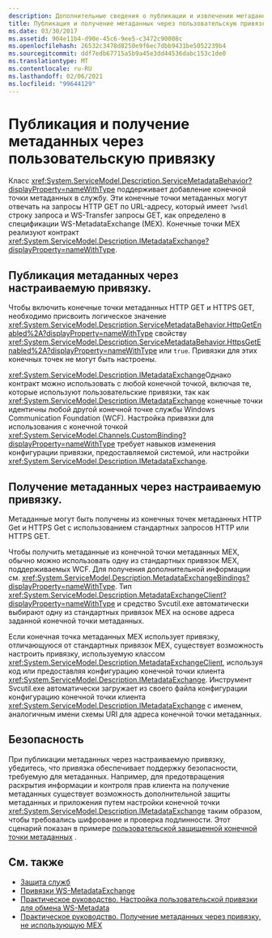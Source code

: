 ```yaml
---
description: Дополнительные сведения о публикации и извлечении метаданных с помощью пользовательской привязки
title: Публикация и получение метаданных через пользовательскую привязку
ms.date: 03/30/2017
ms.assetid: 904e11b4-d90e-45c6-9ee5-c3472c90008c
ms.openlocfilehash: 26532c3478d8250e9f6ec7dbb9431be5052239b4
ms.sourcegitcommit: ddf7edb67715a5b9a45e3dd44536dabc153c1de0
ms.translationtype: MT
ms.contentlocale: ru-RU
ms.lasthandoff: 02/06/2021
ms.locfileid: "99644129"
---
```

# <a name="publishing-and-retrieving-metadata-over-a-custom-binding"></a>Публикация и получение метаданных через пользовательскую привязку

Класс <xref:System.ServiceModel.Description.ServiceMetadataBehavior?displayProperty=nameWithType> поддерживает добавление конечной точки метаданных в службу. Эти конечные точки метаданных могут отвечать на запросы HTTP GET по URL-адресу, который имеет `?wsdl` строку запроса и WS-Transfer запросы GET, как определено в спецификации WS-MetadataExchange (MEX). Конечные точки MEX реализуют контракт <xref:System.ServiceModel.Description.IMetadataExchange?displayProperty=nameWithType>.  
  
## <a name="publishing-metadata-over-a-custom-binding"></a>Публикация метаданных через настраиваемую привязку.  

 Чтобы включить конечные точки метаданных HTTP GET и HTTPS GET, необходимо присвоить логическое значение <xref:System.ServiceModel.Description.ServiceMetadataBehavior.HttpGetEnabled%2A?displayProperty=nameWithType> свойству <xref:System.ServiceModel.Description.ServiceMetadataBehavior.HttpsGetEnabled%2A?displayProperty=nameWithType> или `true`. Привязки для этих конечных точек не могут быть настроены.  
  
 <xref:System.ServiceModel.Description.IMetadataExchange>Однако контракт можно использовать с любой конечной точкой, включая те, которые используют пользовательские привязки, так как <xref:System.ServiceModel.Description.IMetadataExchange> конечные точки идентичны любой другой конечной точке службы Windows Communication Foundation (WCF). Настройка привязки для использования с конечной точкой <xref:System.ServiceModel.Channels.CustomBinding?displayProperty=nameWithType> требует навыков изменения конфигурации привязки, предоставляемой системой, или настройки <xref:System.ServiceModel.Description.IMetadataExchange>.  
  
## <a name="retrieving-metadata-over-a-custom-binding"></a>Получение метаданных через настраиваемую привязку.  

 Метаданные могут быть получены из конечных точек метаданных HTTP Get и HTTPS Get с использованием стандартных запросов HTTP или HTTPS GET.  
  
 Чтобы получить метаданные из конечной точки метаданных MEX, обычно можно использовать одну из стандартных привязок MEX, поддерживаемых WCF. Для получения дополнительной информации см. <xref:System.ServiceModel.Description.MetadataExchangeBindings?displayProperty=nameWithType>. Тип <xref:System.ServiceModel.Description.MetadataExchangeClient?displayProperty=nameWithType> и средство Svcutil.exe автоматически выбирают одну из стандартных привязок MEX на основе адреса заданной конечной точки метаданных.  
  
 Если конечная точка метаданных MEX использует привязку, отличающуюся от стандартных привязок MEX, существует возможность настроить привязку, используемую классом <xref:System.ServiceModel.Description.MetadataExchangeClient>, используя код или предоставляя конфигурацию конечной точки клиента <xref:System.ServiceModel.Description.IMetadataExchange>. Инструмент Svcutil.exe автоматически загружает из своего файла конфигурации конфигурацию конечной точки клиента <xref:System.ServiceModel.Description.IMetadataExchange> с именем, аналогичным имени схемы URI для адреса конечной точки метаданных.  
  
## <a name="security"></a>Безопасность  

 При публикации метаданных через настраиваемую привязку, убедитесь, что привязка обеспечивает поддержку безопасности, требуемую для метаданных. Например, для предотвращения раскрытия информации и контроля прав клиента на получение метаданных существует возможность дополнительной защиты метаданных и приложения путем настройки конечной точки <xref:System.ServiceModel.Description.IMetadataExchange> таким образом, чтобы требовались шифрование и проверка подлинности. Этот сценарий показан в примере [пользовательской защищенной конечной точки метаданных](../samples/custom-secure-metadata-endpoint.md) .  
  
## <a name="see-also"></a>См. также

- [Защита служб](../securing-services.md)
- [Привязки WS-MetadataExchange](ws-metadataexchange-bindings.md)
- [Практическое руководство. Настройка пользовательской привязки для обмена WS-Metadata](how-to-configure-a-custom-ws-metadata-exchange-binding.md)
- [Практическое руководство. Получение метаданных через привязку, не использующую MEX](how-to-retrieve-metadata-over-a-non-mex-binding.md)
